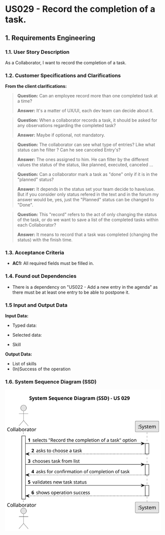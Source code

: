 # US029 - Record the completion of a task.


## 1. Requirements Engineering

### 1.1. User Story Description

As a Collaborator, I want to record the completion of a task.

### 1.2. Customer Specifications and Clarifications

**From the client clarifications:**

> **Question:** Can an employee record more than one completed task at a time?
>
> **Answer:** It's a matter of UX/UI, each dev team can decide about it.

> **Question:** When a collaborator records a task, it should be asked for any observations regarding the completed task?
>
> **Answer:** Maybe if optional, not mandatory.

> **Question:** The collaborator can see what type of entries? Like what status can he filter ? Can he see canceled Entry's?
>
> **Answer:** The ones assigned to him.  He can filter by the different values the status of the status, like planned, executed, canceled ...

> **Question:** Can a collaborator mark a task as "done" only if it is in the "planned" status?
>
> **Answer:** It depends in the status set your team decide to have/use. But if you consider only status refered in the text and in the forum my answer would be, yes, just the "Planned" status can be changed to "Done".

> **Question:** This "record" refers to the act of only changing the status of the task, or do we want to save a list of the completed tasks within each Collaborator?
>
> **Answer:** It means to record that a task was completed (changing the status) with the finish time.


### 1.3. Acceptance Criteria

* **AC1:** All required fields must be filled in.

### 1.4. Found out Dependencies

* There is a dependency on "US022 - Add a new entry in the agenda" as there must be at least one entry to be able to postpone it.

### 1.5 Input and Output Data

**Input Data:**

* Typed data:

* Selected data:
 * Skill
 
**Output Data:**

* List of skills
* (In)Success of the operation

### 1.6. System Sequence Diagram (SSD)

![System Sequence Diagram](svg/us029-system-sequence-diagram.svg)


